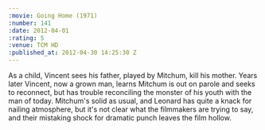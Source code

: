 ```yaml
--- 
:movie: Going Home (1971)
:number: 141
:date: 2012-04-01
:rating: 5
:venue: TCM HD
:published_at: 2012-04-30 14:25:30 Z
---
```

As a child, Vincent sees his father, played by Mitchum, kill his mother. Years later Vincent, now a grown man, learns Mitchum is out on parole and seeks to reconnect, but has trouble reconciling the monster of his youth with the man of today. Mitchum's solid as usual, and Leonard has quite a knack for nailing atmosphere, but it's not clear what the filmmakers are trying to say, and their mistaking shock for dramatic punch leaves the film hollow.